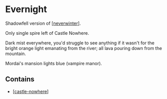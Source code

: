 # Evernight
Shadowfell version of [[neverwinter]].

Only single spire left of Castle Nowhere.

Dark mist everywhere, you'd struggle to see anything if it wasn't for the bright orange light emanating from the river; all lava pouring down from the mountain.

Mordai's mansion lights blue (vampire manor).

## Contains
- [[castle-nowhere]]

[//begin]: # "Autogenerated link references for markdown compatibility"
[neverwinter]: neverwinter "Neverwinter"
[castle-nowhere]: castle-nowhere "Castle Nowhere"
[//end]: # "Autogenerated link references"
